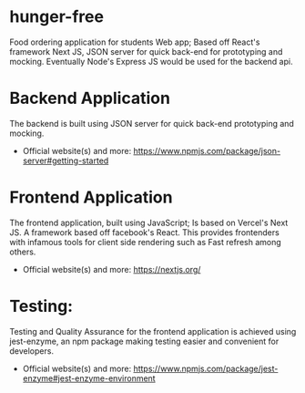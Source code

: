 # hunger-free
Food ordering application for students
Web app; Based off React's framework Next JS, JSON server for quick back-end for prototyping and mocking.
Eventually Node's Express JS would be used for the backend api.


# Backend Application
The backend is built using JSON server for quick back-end prototyping and mocking.


- Official website(s) and more:
                                https://www.npmjs.com/package/json-server#getting-started

# Frontend Application
The frontend application, built using JavaScript; Is based on Vercel's Next JS. A framework based off facebook's React.
This provides frontenders with infamous tools for client side rendering such as Fast refresh among others.

- Official website(s) and more:
                                https://nextjs.org/

# Testing:

Testing and Quality Assurance for the frontend application is achieved using jest-enzyme, an npm package making testing easier 
and convenient for developers.

- Official website(s) and more:
                                https://www.npmjs.com/package/jest-enzyme#jest-enzyme-environment
